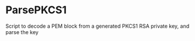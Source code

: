 # ParsePKCS1
Script to decode a PEM block from a generated PKCS1 RSA private key, and parse the key
